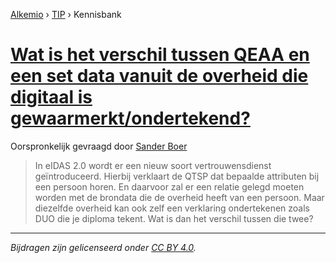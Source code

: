 [Alkemio](https://welcome.alkem.io/) › [TIP](https://alkem.io/tip/dashboard) › Kennisbank
# [Wat is het verschil tussen QEAA en een set data vanuit de overheid die digitaal is gewaarmerkt/ondertekend?](https://alkem.io/tip/collaboration/watishetverschil-331)
Oorspronkelijk gevraagd door [Sander Boer](https://alkem.io/user/sander-boer-499)
>In eIDAS 2.0 wordt er een nieuw soort vertrouwensdienst geïntroduceerd. Hierbij verklaart de QTSP dat bepaalde attributen bij een persoon horen. En daarvoor zal er een relatie gelegd moeten worden met de brondata die de overheid heeft van een persoon. Maar diezelfde overheid kan ook zelf een verklaring ondertekenen zoals DUO die je diploma tekent. Wat is dan het verschil tussen die twee?
* * *
_Bijdragen zijn gelicenseerd onder [CC BY 4.0](https://creativecommons.org/licenses/by/4.0/deed.nl)._
